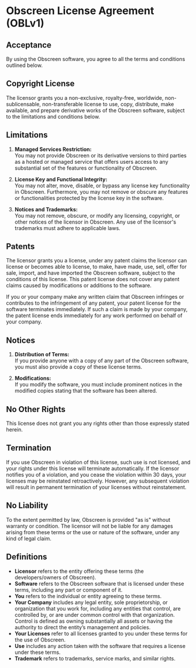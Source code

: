 # Obscreen License Agreement (OBLv1)

## Acceptance

By using the Obscreen software, you agree to all the terms and conditions outlined below.

## Copyright License

The licensor grants you a non-exclusive, royalty-free, worldwide, non-sublicensable, non-transferable license to use, copy, distribute, make available, and prepare derivative works of the Obscreen software, subject to the limitations and conditions below.

## Limitations

1. **Managed Services Restriction:**  
   You may not provide Obscreen or its derivative versions to third parties as a hosted or managed service that offers users access to any substantial set of the features or functionality of Obscreen.

2. **License Key and Functional Integrity:**  
   You may not alter, move, disable, or bypass any license key functionality in Obscreen. Furthermore, you may not remove or obscure any features or functionalities protected by the license key in the software.

3. **Notices and Trademarks:**  
   You may not remove, obscure, or modify any licensing, copyright, or other notices of the licensor in Obscreen. Any use of the licensor's trademarks must adhere to applicable laws.

## Patents

The licensor grants you a license, under any patent claims the licensor can license or becomes able to license, to make, have made, use, sell, offer for sale, import, and have imported the Obscreen software, subject to the conditions of this license. This patent license does not cover any patent claims caused by modifications or additions to the software.

If you or your company make any written claim that Obscreen infringes or contributes to the infringement of any patent, your patent license for the software terminates immediately. If such a claim is made by your company, the patent license ends immediately for any work performed on behalf of your company.

## Notices

1. **Distribution of Terms:**  
   If you provide anyone with a copy of any part of the Obscreen software, you must also provide a copy of these license terms.

2. **Modifications:**  
   If you modify the software, you must include prominent notices in the modified copies stating that the software has been altered.

## No Other Rights

This license does not grant you any rights other than those expressly stated herein.

## Termination

If you use Obscreen in violation of this license, such use is not licensed, and your rights under this license will terminate automatically. If the licensor notifies you of a violation, and you cease the violation within 30 days, your licenses may be reinstated retroactively. However, any subsequent violation will result in permanent termination of your licenses without reinstatement.

## No Liability

To the extent permitted by law, Obscreen is provided "as is" without warranty or condition. The licensor will not be liable for any damages arising from these terms or the use or nature of the software, under any kind of legal claim.

## Definitions

- **Licensor** refers to the entity offering these terms (the developers/owners of Obscreen).
- **Software** refers to the Obscreen software that is licensed under these terms, including any part or component of it.
- **You** refers to the individual or entity agreeing to these terms.
- **Your Company** includes any legal entity, sole proprietorship, or organization that you work for, including any entities that control, are controlled by, or are under common control with that organization. Control is defined as owning substantially all assets or having the authority to direct the entity’s management and policies.
- **Your Licenses** refer to all licenses granted to you under these terms for the use of Obscreen.
- **Use** includes any action taken with the software that requires a license under these terms.
- **Trademark** refers to trademarks, service marks, and similar rights.

